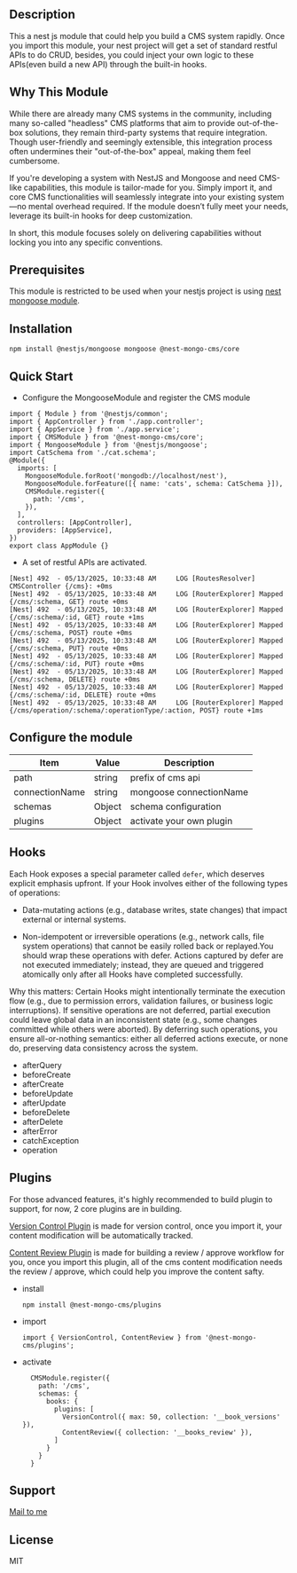 ## Description

This a nest js module that could help you build a CMS system rapidly. Once you import this module, your nest project will get a set of standard restful APIs to do CRUD, besides, you could inject your own logic to these APIs(even build a new API) through the built-in hooks.

## Why This Module

While there are already many CMS systems in the community, including many so-called "headless" CMS platforms that aim to provide out-of-the-box solutions, they remain third-party systems that require integration. Though user-friendly and seemingly extensible, this integration process often undermines their "out-of-the-box" appeal, making them feel cumbersome.

If you're developing a system with NestJS and Mongoose and need CMS-like capabilities, this module is tailor-made for you. Simply import it, and core CMS functionalities will seamlessly integrate into your existing system—no mental overhead required. If the module doesn’t fully meet your needs, leverage its built-in hooks for deep customization.

In short, this module focuses solely on delivering capabilities without locking you into any specific conventions.

## Prerequisites

This module is restricted to be used when your nestjs project is using [nest mongoose module](https://docs.nestjs.com/techniques/mongodb).

## Installation
```
npm install @nestjs/mongoose mongoose @nest-mongo-cms/core
```

## Quick Start

* Configure the MongooseModule and register the CMS module
```
import { Module } from '@nestjs/common';
import { AppController } from './app.controller';
import { AppService } from './app.service';
import { CMSModule } from '@nest-mongo-cms/core';
import { MongooseModule } from '@nestjs/mongoose';
import CatSchema from './cat.schema';
@Module({
  imports: [
    MongooseModule.forRoot('mongodb://localhost/nest'),
    MongooseModule.forFeature([{ name: 'cats', schema: CatSchema }]),
    CMSModule.register({
      path: '/cms',
    }),
  ],
  controllers: [AppController],
  providers: [AppService],
})
export class AppModule {}

```
* A set of restful APIs are activated.
```
[Nest] 492  - 05/13/2025, 10:33:48 AM     LOG [RoutesResolver] CMSController {/cms}: +0ms
[Nest] 492  - 05/13/2025, 10:33:48 AM     LOG [RouterExplorer] Mapped {/cms/:schema, GET} route +0ms
[Nest] 492  - 05/13/2025, 10:33:48 AM     LOG [RouterExplorer] Mapped {/cms/:schema/:id, GET} route +1ms
[Nest] 492  - 05/13/2025, 10:33:48 AM     LOG [RouterExplorer] Mapped {/cms/:schema, POST} route +0ms
[Nest] 492  - 05/13/2025, 10:33:48 AM     LOG [RouterExplorer] Mapped {/cms/:schema, PUT} route +0ms
[Nest] 492  - 05/13/2025, 10:33:48 AM     LOG [RouterExplorer] Mapped {/cms/:schema/:id, PUT} route +0ms
[Nest] 492  - 05/13/2025, 10:33:48 AM     LOG [RouterExplorer] Mapped {/cms/:schema, DELETE} route +0ms
[Nest] 492  - 05/13/2025, 10:33:48 AM     LOG [RouterExplorer] Mapped {/cms/:schema/:id, DELETE} route +0ms
[Nest] 492  - 05/13/2025, 10:33:48 AM     LOG [RouterExplorer] Mapped {/cms/operation/:schema/:operationType/:action, POST} route +1ms
```

## Configure the module

| Item | Value | Description |
|-------|------|-------|
| path | string | prefix of cms api |
| connectionName | string | mongoose connectionName |
|schemas|Object|schema configuration|
|plugins|Object|activate your own plugin|

## Hooks
Each Hook exposes a special parameter called `defer`, which deserves explicit emphasis upfront. ​If your Hook involves either of the following types of operations:
* Data-mutating actions​ (e.g., database writes, state changes) that impact external or internal systems.

* Non-idempotent or irreversible operations​ (e.g., network calls, file system operations) that cannot be easily rolled back or replayed.
​You should wrap these operations with defer.​​ Actions captured by defer are ​not executed immediately; instead, they are queued and triggered ​atomically​ only after ​all Hooks have completed successfully.

​Why this matters:
Certain Hooks might intentionally terminate the execution flow (e.g., due to permission errors, validation failures, or business logic interruptions). If sensitive operations are not deferred, partial execution could leave global data in an inconsistent state (e.g., some changes committed while others were aborted). By deferring such operations, you ensure ​all-or-nothing semantics: either all deferred actions execute, or none do, preserving data consistency across the system.

* afterQuery
* beforeCreate
* afterCreate
* beforeUpdate
* afterUpdate
* beforeDelete
* afterDelete
* afterError
* catchException
* operation

## Plugins

For those advanced features, it's highly recommended to build plugin to support, for now, 2 core plugins are in building.

[Version Control Plugin]() is made for version control, once you import it, your content modification will be automatically tracked.

[Content Review Plugin]() is made for building a review / approve workflow for you, once you import this plugin, all of the cms content modification needs the review / approve, which could help you improve the content safty.
* install
  ```
  npm install @nest-mongo-cms/plugins
  ```
* import 
  ```
  import { VersionControl, ContentReview } from '@nest-mongo-cms/plugins';
  ```
* activate
  ```
    CMSModule.register({
      path: '/cms',
      schemas: {
        books: {
          plugins: [
            VersionControl({ max: 50, collection: '__book_versions' }),
            ContentReview({ collection: '__books_review' }),
          ]
        }
      }
    }
  
  ```
## Support

[Mail to me](mailto:felismargarita@hotmail.com)


## License

MIT
